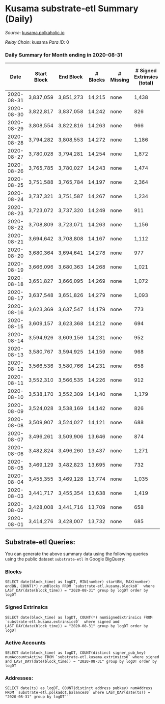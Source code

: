 # Kusama substrate-etl Summary (Daily)

_Source_: [kusama.polkaholic.io](https://kusama.polkaholic.io)

*Relay Chain*: kusama
*Para ID*: 0



### Daily Summary for Month ending in 2020-08-31


| Date | Start Block | End Block | # Blocks | # Missing | # Signed Extrinsics (total) | # Active Accounts | # Addresses with Balances | # Events | # Transfers | # XCM Transfers In | # XCM Transfers Out |
| ---- | ----------- | --------- | -------- | --------- | --------------------------- | ----------------- | ------------------------- | -------- | ----------- | ------------------ | ------------------- |
| 2020-08-31 | 3,837,059 | 3,851,273 | 14,215 | none  | 1,438 | 657 | 17,828 | 80,706 | 542 ($259,746,110) |   |   |
| 2020-08-30 | 3,822,817 | 3,837,058 | 14,242 | none  | 826 | 467 |  | 72,513 | 267 ($16,469,240) |   |   |
| 2020-08-29 | 3,808,554 | 3,822,816 | 14,263 | none  | 966 | 462 |  | 67,420 | 367 ($37,443,717) |   |   |
| 2020-08-28 | 3,794,282 | 3,808,553 | 14,272 | none  | 1,186 | 663 |  | 77,360 | 392 ($17,488,532) |   |   |
| 2020-08-27 | 3,780,028 | 3,794,281 | 14,254 | none  | 1,872 | 812 |  | 71,113 | 802 ($52,629,424) |   |   |
| 2020-08-26 | 3,765,785 | 3,780,027 | 14,243 | none  | 1,474 | 720 |  | 80,601 | 626 ($92,713,607) |   |   |
| 2020-08-25 | 3,751,588 | 3,765,784 | 14,197 | none  | 2,364 | 1,064 |  | 77,011 | 1,134 ($117,066,373) |   |   |
| 2020-08-24 | 3,737,321 | 3,751,587 | 14,267 | none  | 1,234 | 697 |  | 70,474 | 541 ($54,863,040) |   |   |
| 2020-08-23 | 3,723,072 | 3,737,320 | 14,249 | none  | 911 | 514 |  | 66,823 | 309 ($18,722,373) |   |   |
| 2020-08-22 | 3,708,809 | 3,723,071 | 14,263 | none  | 1,156 | 666 |  | 71,049 | 418 ($65,073,661) |   |   |
| 2020-08-21 | 3,694,642 | 3,708,808 | 14,167 | none  | 1,112 | 555 |  | 70,468 | 508 ($48,339,598) |   |   |
| 2020-08-20 | 3,680,364 | 3,694,641 | 14,278 | none  | 977 | 506 |  | 65,574 | 319 ($35,276,127) |   |   |
| 2020-08-19 | 3,666,096 | 3,680,363 | 14,268 | none  | 1,021 | 517 |  | 69,589 | 448 ($37,872,856) |   |   |
| 2020-08-18 | 3,651,827 | 3,666,095 | 14,269 | none  | 1,072 | 578 |  | 71,085 | 412 ($39,845,607) |   |   |
| 2020-08-17 | 3,637,548 | 3,651,826 | 14,279 | none  | 1,093 | 486 |  | 73,825 | 336 ($30,957,752) |   |   |
| 2020-08-16 | 3,623,369 | 3,637,547 | 14,179 | none  | 773 | 404 |  | 62,239 | 292 ($13,033,112) |   |   |
| 2020-08-15 | 3,609,157 | 3,623,368 | 14,212 | none  | 694 | 348 |  | 62,921 | 218 ($18,801,877) |   |   |
| 2020-08-14 | 3,594,926 | 3,609,156 | 14,231 | none  | 952 | 483 |  | 62,623 | 344 ($11,139,244) |   |   |
| 2020-08-13 | 3,580,767 | 3,594,925 | 14,159 | none  | 968 | 519 |  | 71,697 | 252 ($22,946,663) |   |   |
| 2020-08-12 | 3,566,536 | 3,580,766 | 14,231 | none  | 658 | 323 |  | 61,339 | 257 ($15,252,053) |   |   |
| 2020-08-11 | 3,552,310 | 3,566,535 | 14,226 | none  | 912 | 434 |  | 63,509 | 360 ($28,713,645) |   |   |
| 2020-08-10 | 3,538,170 | 3,552,309 | 14,140 | none  | 1,179 | 644 |  | 68,092 | 523 ($78,842,569) |   |   |
| 2020-08-09 | 3,524,028 | 3,538,169 | 14,142 | none  | 826 | 408 |  | 61,378 | 303 ($12,855,368) |   |   |
| 2020-08-08 | 3,509,907 | 3,524,027 | 14,121 | none  | 688 | 362 |  | 61,349 | 277 ($5,371,709) |   |   |
| 2020-08-07 | 3,496,261 | 3,509,906 | 13,646 | none  | 874 | 416 |  | 61,504 | 344 ($14,843,614) |   |   |
| 2020-08-06 | 3,482,824 | 3,496,260 | 13,437 | none  | 1,271 | 607 |  | 62,088 | 656 ($38,782,135) |   |   |
| 2020-08-05 | 3,469,129 | 3,482,823 | 13,695 | none  | 732 | 336 |  | 60,527 | 276 ($14,201,084) |   |   |
| 2020-08-04 | 3,455,355 | 3,469,128 | 13,774 | none  | 1,035 | 493 |  | 67,972 | 267 ($31,534,501) |   |   |
| 2020-08-03 | 3,441,717 | 3,455,354 | 13,638 | none  | 1,419 | 507 |  | 70,724 | 399 ($41,921,889) |   |   |
| 2020-08-02 | 3,428,008 | 3,441,716 | 13,709 | none  | 658 | 347 |  | 59,564 | 283 ($20,639,930) |   |   |
| 2020-08-01 | 3,414,276 | 3,428,007 | 13,732 | none  | 685 | 372 |  | 58,109 | 265 ($23,336,076) |   |   |

## Substrate-etl Queries:
You can generate the above summary data using the following queries using the public dataset `substrate-etl` in Google BigQuery:


### Blocks
```
SELECT date(block_time) as logDT, MIN(number) startBN, MAX(number) endBN, COUNT(*) numBlocks FROM `substrate-etl.kusama.blocks0`  where LAST_DAY(date(block_time)) = "2020-08-31" group by logDT order by logDT
```


### Signed Extrinsics
```
SELECT date(block_time) as logDT, COUNT(*) numSignedExtrinsics FROM `substrate-etl.kusama.extrinsics0`  where signed and LAST_DAY(date(block_time)) = "2020-08-31" group by logDT order by logDT
```


### Active Accounts
```
SELECT date(block_time) as logDT, COUNT(distinct signer_pub_key) numAccountsActive FROM `substrate-etl.kusama.extrinsics0` where signed and LAST_DAY(date(block_time)) = "2020-08-31" group by logDT order by logDT
```


### Addresses:
```
SELECT date(ts) as logDT, COUNT(distinct address_pubkey) numAddress FROM `substrate-etl.polkadot.balances0` where LAST_DAY(date(ts)) = "2020-08-31" group by logDT```

